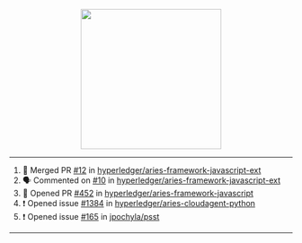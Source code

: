 <p align="center">
<img src="https://user-images.githubusercontent.com/61358536/126118557-75ac74a7-4655-4289-9a8d-e536322b7423.png" height="250" width="250"/>
</p>

---

<!--START_SECTION:activity-->
1. 🎉 Merged PR [#12](https://github.com/hyperledger/aries-framework-javascript-ext/pull/12) in [hyperledger/aries-framework-javascript-ext](https://github.com/hyperledger/aries-framework-javascript-ext)
2. 🗣 Commented on [#10](https://github.com/hyperledger/aries-framework-javascript-ext/issues/10) in [hyperledger/aries-framework-javascript-ext](https://github.com/hyperledger/aries-framework-javascript-ext)
3. 💪 Opened PR [#452](https://github.com/hyperledger/aries-framework-javascript/pull/452) in [hyperledger/aries-framework-javascript](https://github.com/hyperledger/aries-framework-javascript)
4. ❗️ Opened issue [#1384](https://github.com/hyperledger/aries-cloudagent-python/issues/1384) in [hyperledger/aries-cloudagent-python](https://github.com/hyperledger/aries-cloudagent-python)
5. ❗️ Opened issue [#165](https://github.com/jpochyla/psst/issues/165) in [jpochyla/psst](https://github.com/jpochyla/psst)
<!--END_SECTION:activity-->

---
